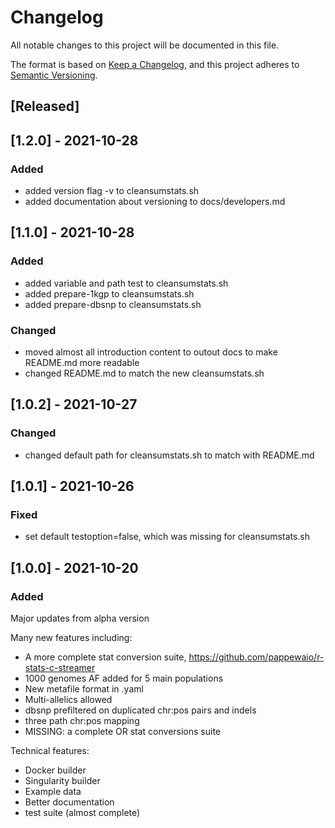 # Changelog
All notable changes to this project will be documented in this file.

The format is based on [Keep a Changelog](https://keepachangelog.com/en/1.0.0/),
and this project adheres to [Semantic Versioning](https://semver.org/spec/v2.0.0.html).

## [Released]

## [1.2.0] - 2021-10-28
### Added 
 - added version flag -v to cleansumstats.sh
 - added documentation about versioning to docs/developers.md

## [1.1.0] - 2021-10-28
### Added 
 - added variable and path test to cleansumstats.sh
 - added prepare-1kgp to cleansumstats.sh
 - added prepare-dbsnp to cleansumstats.sh

### Changed 
 - moved almost all introduction content to outout docs to make README.md more readable
 - changed README.md to match the new cleansumstats.sh 

## [1.0.2] - 2021-10-27
### Changed 
 - changed default path for cleansumstats.sh to match with README.md

## [1.0.1] - 2021-10-26
### Fixed 
 - set default testoption=false, which was missing for cleansumstats.sh

## [1.0.0] - 2021-10-20
### Added 

Major updates from alpha version

Many new features including:
 - A more complete stat conversion suite, https://github.com/pappewaio/r-stats-c-streamer
 - 1000 genomes AF added for 5 main populations
 - New metafile format in .yaml
 - Multi-allelics allowed
 - dbsnp prefiltered on duplicated chr:pos pairs and indels
 - three path chr:pos mapping
 - MISSING: a complete OR stat conversions suite

Technical features:
 - Docker builder
 - Singularity builder
 - Example data
 - Better documentation
 - test suite (almost complete)

